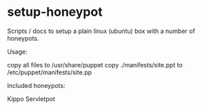 setup-honeypot
==============

Scripts / docs to setup a plain linux (ubuntu) box with a number of honeypots.

Usage: 

copy all files to /usr/share/puppet
copy ./manifests/site.ppt to /etc/puppet/manifests/site.pp 

Included honeypots:

Kippo
Servletpot


